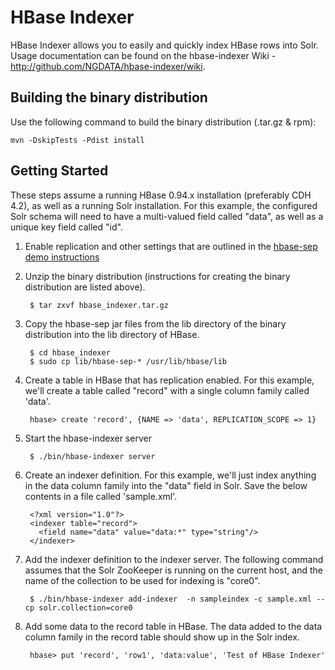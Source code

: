 HBase Indexer
=============

HBase Indexer allows you to easily and quickly index HBase rows into Solr.
Usage documentation can be found on the hbase-indexer Wiki -
http://github.com/NGDATA/hbase-indexer/wiki.


## Building the binary distribution

Use the following command to build the binary distribution (.tar.gz & rpm):

    mvn -DskipTests -Pdist install


## Getting Started

These steps assume a running HBase 0.94.x installation (preferably CDH 4.2),
as well as a running Solr installation. For this example, the configured Solr
schema will need to have a multi-valued field called "data", as well as a
unique key field called "id".

1. Enable replication and other settings that are outlined in the
   [hbase-sep demo instructions](https://github.com/NGDATA/hbase-sep/blob/master/demo/README.md)

2. Unzip the binary distribution (instructions for creating the binary
   distribution are listed above).

        $ tar zxvf hbase_indexer.tar.gz

3. Copy the hbase-sep jar files from the lib directory of the binary
   distribution into the lib directory of HBase.
   
        $ cd hbase_indexer
        $ sudo cp lib/hbase-sep-* /usr/lib/hbase/lib

4. Create a table in HBase that has replication enabled. For this example,
   we'll create a table called "record" with a single column family called 'data'.

        hbase> create 'record', {NAME => 'data', REPLICATION_SCOPE => 1}

5. Start the hbase-indexer server

        $ ./bin/hbase-indexer server

6. Create an indexer definition. For this example, we'll just index anything
   in the data column family into the "data" field in Solr. Save the below
   contents in a file called 'sample.xml'.

        <?xml version="1.0"?>
        <indexer table="record">
          <field name="data" value="data:*" type="string"/>
        </indexer>
   
7. Add the indexer definition to the indexer server. The following command
   assumes that the Solr ZooKeeper is running on the current host, and the
   name of the collection to be used for indexing is "core0".

        $ ./bin/hbase-indexer add-indexer  -n sampleindex -c sample.xml --cp solr.collection=core0 

8. Add some data to the record table in HBase. The data added to the data
   column family in the record table should show up in the Solr index.

        hbase> put 'record', 'row1', 'data:value', 'Test of HBase Indexer'


